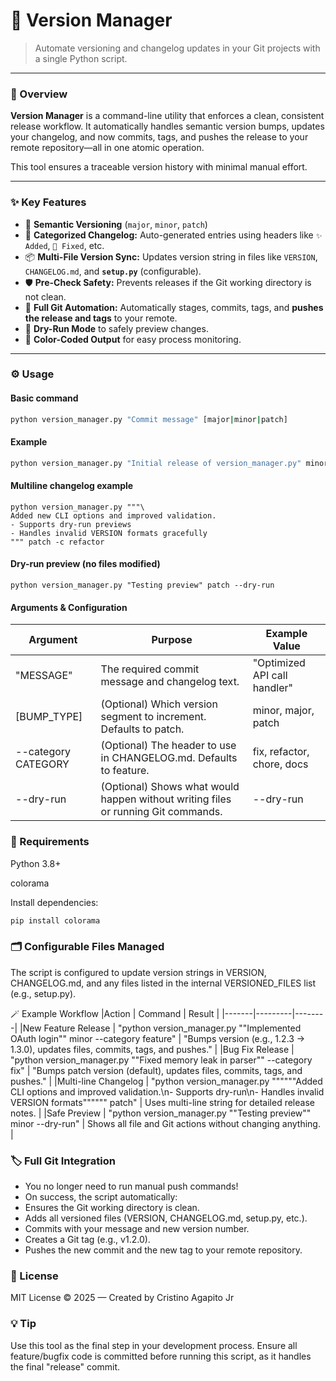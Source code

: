 # 🧭 Version Manager

> Automate versioning and changelog updates in your Git projects with a single Python script.

---

### 🚀 Overview
**Version Manager** is a command-line utility that enforces a clean, consistent release workflow. It automatically handles semantic version bumps, updates your changelog, and now commits, tags, and pushes the release to your remote repository—all in one atomic operation.

This tool ensures a traceable version history with minimal manual effort.

---

### ✨ Key Features
- 🔢 **Semantic Versioning** (`major`, `minor`, `patch`)
- 🧾 **Categorized Changelog:** Auto-generated entries using headers like `✨ Added`, `🐞 Fixed`, etc.
- 📦 **Multi-File Version Sync:** Updates version string in files like `VERSION`, `CHANGELOG.md`, and **`setup.py`** (configurable).
- 🛡️ **Pre-Check Safety:** Prevents releases if the Git working directory is not clean.
- 🚀 **Full Git Automation:** Automatically stages, commits, tags, and **pushes the release and tags** to your remote.
- 🧪 **Dry-Run Mode** to safely preview changes.
- 🎨 **Color-Coded Output** for easy process monitoring.

---

### ⚙️ Usage

#### Basic command
```bash
python version_manager.py "Commit message" [major|minor|patch]
```

#### Example
```bash
python version_manager.py "Initial release of version_manager.py" minor -c refactor
```
#### Multiline changelog example
```
python version_manager.py """\
Added new CLI options and improved validation.
- Supports dry-run previews
- Handles invalid VERSION formats gracefully
""" patch -c refactor
```
#### Dry-run preview (no files modified)
```
python version_manager.py "Testing preview" patch --dry-run
```

#### Arguments & Configuration
|Argument |	Purpose | Example Value |
|---------|---------|---------------|
|"MESSAGE" | The required commit message and changelog text. | "Optimized API call handler" |
|[BUMP_TYPE] | (Optional) Which version segment to increment. Defaults to patch. |	minor, major, patch|
|--category CATEGORY |	(Optional) The header to use in CHANGELOG.md. Defaults to feature. | fix, refactor, chore, docs |
|--dry-run | (Optional) Shows what would happen without writing files or running Git commands. | --dry-run |

### 🧰 Requirements

Python 3.8+

colorama

Install dependencies:
```bash
pip install colorama
```

### 🗂️ Configurable Files Managed
The script is configured to update version strings in VERSION, CHANGELOG.md, and any files listed in the internal VERSIONED_FILES list (e.g., setup.py).

🪄 Example Workflow
|Action | Command | Result |
|-------|---------|--------|
|New Feature Release | "python version_manager.py ""Implemented OAuth login"" minor --category feature" | "Bumps version (e.g., 1.2.3 → 1.3.0), updates files, commits, tags, and pushes." |
|Bug Fix Release | "python version_manager.py ""Fixed memory leak in parser"" --category fix" | "Bumps patch version (default), updates files, commits, tags, and pushes." |
|Multi-line Changelog | "python version_manager.py """"""Added CLI options and improved validation.\n- Supports dry-run\n- Handles invalid VERSION formats"""""" patch" | Uses multi-line string for detailed release notes. |
|Safe Preview | "python version_manager.py ""Testing preview"" minor --dry-run" | Shows all file and Git actions without changing anything. |

### 🏷️ Full Git Integration

- You no longer need to run manual push commands!
- On success, the script automatically:
- Ensures the Git working directory is clean.
- Adds all versioned files (VERSION, CHANGELOG.md, setup.py, etc.).
- Commits with your message and new version number.
- Creates a Git tag (e.g., v1.2.0).
- Pushes the new commit and the new tag to your remote repository.


### 📜 License

MIT License © 2025 — Created by Cristino Agapito Jr

### 💡 Tip

Use this tool as the final step in your development process. Ensure all feature/bugfix code is committed before running this script, as it handles the final "release" commit.